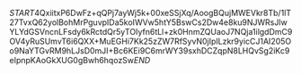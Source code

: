 $START$4QxiitxP6DwFz+qQPj7ayWj5k+00xeSSjXq/AoogBQujMWEVkr8Tb/1lT27TvxQ62yolBohMrPguvpIDa5koIWVw5htY5BswCs2Dw4e8ku9NJWRsJlwYLYdGSVncnLFsdy6kRctdQr5yTOIyfn6tLl+zk0HnmZQUaoJ7NQja1ilgdDmC9OV4yRuSUmvT6i6QXX+MuEGHi7Kk25zZW7RfSyvN0jIpILzkr9yicCJ1AI205Oo9NaYTGvRM9hLJsD0mJI+Bc6KEi9C6mrWY39sxhDCZqpN8LHQvSg2iKc9eIpnpKAoGkXUG0gBwh6hqozSw$END$